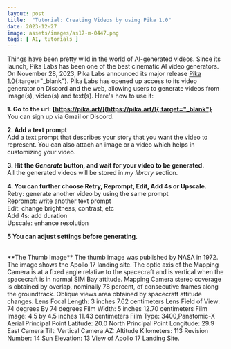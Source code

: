 ```yaml
---
layout: post
title:  "Tutorial: Creating Videos by using Pika 1.0"
date: 2023-12-27
image: assets/images/as17-m-0447.png
tags: [ AI, tutorials ]
---
```


Things have been pretty wild in the world of AI-generated videos. Since its launch, Pika Labs has been one of the best cinematic AI video generators. On November 28, 2023, Pika Labs announced its major release [Pika 1.0](https://pika.art/blog){:target="_blank"}. Pika Labs has opened up access to its video generator on Discord and the web, allowing users to generate videos from image(s), video(s) and text(s). Here's how to use it:

**1. Go to the url: [https://pika.art/](https://pika.art/){:target="_blank"}**   
You can sign up via Gmail or Discord.   

**2. Add a text prompt**   
Add a text prompt that describes your story that you want the video to represent. You can also attach an image or a video which helps in customizing your video.   

**3. Hit the *Generate* button, and wait for your video to be generated.**   
All the generated videos will be stored in *my library* section.   

**4. You can further choose Retry, Reprompt, Edit, Add 4s or Upscale.**   
Retry: generate another video by using the same prompt   
Reprompt: write another text prompt   
Edit: change brightness, contrast, etc   
Add 4s: add duration   
Upscale: enhance resolution   

**5 You can adjust settings before generating.**

<br/>
**The Thumb Image**   
The thumb image was published by NASA in 1972. The image shows the Apollo 17 landing site. The optic axis of the Mapping Camera is at a fixed angle relative to the spacecraft and is vertical when the spacecraft is in normal SIM Bay attitude. Mapping Camera stereo coverage is obtained by overlap, nominally 78 percent, of consecutive frames along the groundtrack. Oblique views area obtained by spacecraft attitude changes.    
Lens Focal Length: 3 inches 7.62 centimeters    
Lens Field of View: 74 degrees By 74 degrees    
Film Width: 5 inches 12.70 centimeters    
Film Image: 4.5 by 4.5 inches 11.43 centimeters    
Film Type: 3400,Panatomic-X Aerial   
Principal Point Latitude: 20.0 North   
Principal Point Longitude: 29.9 East   
Camera Tilt: Vertical   
Camera AZ: Altitude   
Kilometers: 113    
Revision Number: 14    
Sun Elevation: 13    
View of Apollo 17 Landing Site. 
<br/>
<br/>
<br/>
<br/>
<br/>


